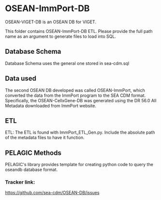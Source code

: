 # OSEAN-ImmPort-DB
OSEAN-VIGET-DB is an OSEAN DB for VIGET.

This folder contains OSEAN-ImmPort-DB ETL.
Please provide the full path name as an argument to generate files to load into SQL. 


## Database Schema
Database Schema uses the general one stored in sea-cdm.sql

## Data used 

The second OSEAN DB developed was called OSEAN-ImmPort, which converted the data from the ImmPort program to the SEA CDM format. Specifically, the OSEAN-CellxGene-DB was generated using the DR 56.0 All Metadata downloaded from ImmPort website.

## ETL

ETL: The ETL is found with ImmPort_ETL_Gen.py. Include the absolute path of the metadata files to have it function.

## PELAGIC Methods 

PELAGIC's library provides template for creating python code to query the oseandb database format. 

### Tracker link:  
https://github.com/sea-cdm/OSEAN-DB/issues 
